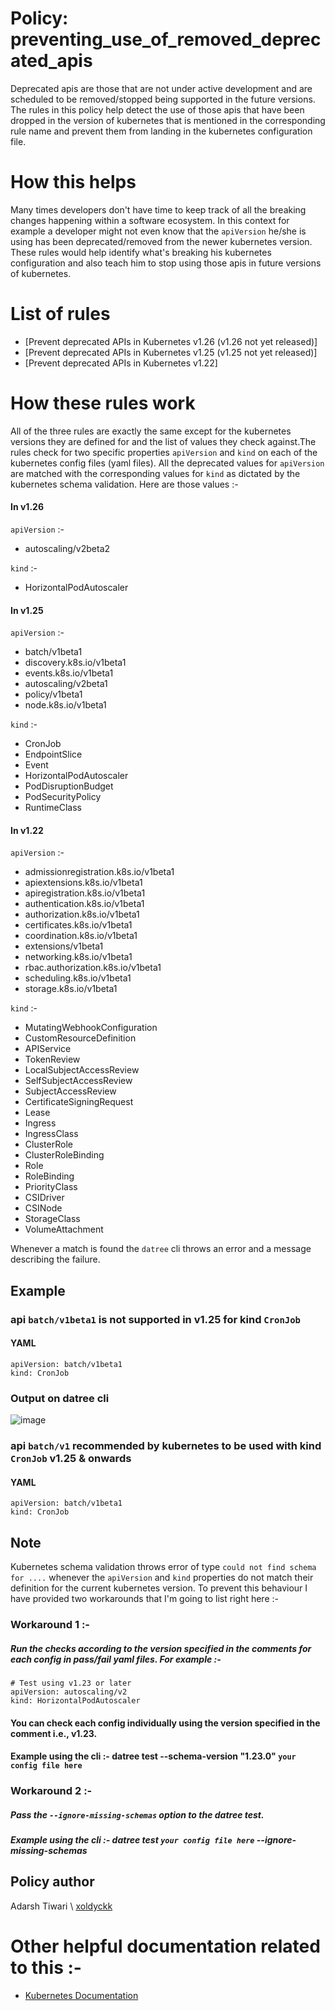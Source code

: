# Policy: preventing_use_of_removed_deprecated_apis

Deprecated apis are those that are not under active development and are scheduled to
be removed/stopped being supported in the future versions. The rules in this policy help detect the use of those apis that have been dropped in the version of kubernetes that is mentioned in the corresponding rule name and prevent them from landing in the kubernetes configuration file.

# How this helps

Many times developers don't have time to keep track of all the breaking changes happening within a software ecosystem. In this context for example a developer
might not even know that the `apiVersion` he/she is using has been deprecated/removed
from the newer kubernetes version. These rules would help identify what's breaking his
kubernetes configuration and also teach him to stop using those apis in future versions
of kubernetes.

# List of rules

- [Prevent deprecated APIs in Kubernetes v1.26 (v1.26 not yet released)]
- [Prevent deprecated APIs in Kubernetes v1.25 (v1.25 not yet released)]
- [Prevent deprecated APIs in Kubernetes v1.22]

# How these rules work

All of the three rules are exactly the same except for the kubernetes versions they are defined for and the list of values they check against.The rules check for two specific properties `apiVersion` and `kind` on each of the kubernetes config files (yaml files). All the deprecated values for `apiVersion` are matched with the corresponding values for `kind` as dictated by the kubernetes schema validation. Here are those values :-

#### In v1.26

`apiVersion` :-

- autoscaling/v2beta2

`kind` :-

- HorizontalPodAutoscaler

#### In v1.25

`apiVersion` :-

- batch/v1beta1
- discovery.k8s.io/v1beta1
- events.k8s.io/v1beta1
- autoscaling/v2beta1
- policy/v1beta1
- node.k8s.io/v1beta1

`kind` :-

- CronJob
- EndpointSlice
- Event
- HorizontalPodAutoscaler
- PodDisruptionBudget
- PodSecurityPolicy
- RuntimeClass

#### In v1.22

`apiVersion` :-

- admissionregistration.k8s.io/v1beta1
- apiextensions.k8s.io/v1beta1
- apiregistration.k8s.io/v1beta1
- authentication.k8s.io/v1beta1
- authorization.k8s.io/v1beta1
- certificates.k8s.io/v1beta1
- coordination.k8s.io/v1beta1
- extensions/v1beta1
- networking.k8s.io/v1beta1
- rbac.authorization.k8s.io/v1beta1
- scheduling.k8s.io/v1beta1
- storage.k8s.io/v1beta1

`kind` :-

- MutatingWebhookConfiguration
- CustomResourceDefinition
- APIService
- TokenReview
- LocalSubjectAccessReview
- SelfSubjectAccessReview
- SubjectAccessReview
- CertificateSigningRequest
- Lease
- Ingress
- IngressClass
- ClusterRole
- ClusterRoleBinding
- Role
- RoleBinding
- PriorityClass
- CSIDriver
- CSINode
- StorageClass
- VolumeAttachment

Whenever a match is found the `datree` cli throws an error and a message describing the failure.

## Example

### api `batch/v1beta1` is not supported in v1.25 for kind `CronJob`

#### YAML

```
apiVersion: batch/v1beta1
kind: CronJob
```

### Output on datree cli

![image](https://github.com/xoldyckk/image/blob/main/customError.png?raw=true)

### api `batch/v1` recommended by kubernetes to be used with kind `CronJob` v1.25 & onwards

#### YAML

```
apiVersion: batch/v1beta1
kind: CronJob
```

## Note

Kubernetes schema validation throws error of type `could not find schema for ....` whenever the `apiVersion` and `kind` properties
do not match their definition for the current kubernetes version. To prevent this behaviour I have provided two workarounds that I'm going
to list right here :-

### Workaround 1 :-

##### Run the checks according to the version specified in the comments for each config in pass/fail yaml files. For example :- 
```
# Test using v1.23 or later
apiVersion: autoscaling/v2
kind: HorizontalPodAutoscaler
```
#### You can check each config individually using the version specified in the comment i.e., v1.23.
#### Example using the cli :- datree test --schema-version "1.23.0" `your config file here`

### Workaround 2 :-

##### Pass the `--ignore-missing-schemas` option to the datree test.
##### Example using the cli :- datree test `your config file here` --ignore-missing-schemas

## Policy author

Adarsh Tiwari \\ [xoldyckk](https://github.com/xoldyckk)

# Other helpful documentation related to this :-

- [Kubernetes Documentation](https://kubernetes.io/docs/reference/using-api/deprecation-guide/)
